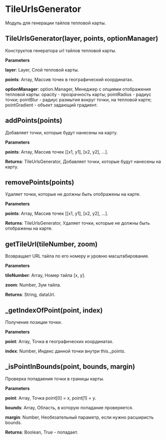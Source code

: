 TileUrlsGenerator
===

Модуль для генерации тайлов тепловой карты.

TileUrlsGenerator(layer, points, optionManager) 
-----------------------------
Конструктов генератора url тайлов тепловой карты.

**Parameters**

**layer**: Layer, Слой тепловой карты.

**points**: Array, Массив точек в географический координатах.

**optionManager**: option.Manager, Менеджер с опциями отображения тепловой карты:
 opacity - прозрачность карты;
 pointRadius - радиус точки;
 pointBlur - радиус размытия вокруг точки, на тепловой карте;
 pointGradient - объект задающий градиент.


addPoints(points) 
-----------------------------
Добавляет точки, которые будут нанесены на карту.

**Parameters**

**points**: Array, Массив точек [[x1, y1], [x2, y2], ...].

**Returns**: TileUrlsGenerator, Добавляет точки, которые будут нанесены на карту.


removePoints(points) 
-----------------------------
Удаляет точки, которые не должны быть отображены на карте.

**Parameters**

**points**: Array, Массив точек [[x1, y1], [x2, y2], ...].

**Returns**: TileUrlsGenerator, Удаляет точки, которые не должны быть отображены на карте.


getTileUrl(tileNumber, zoom) 
-----------------------------
Возвращает URL тайла по его номеру и уровню масштабирования.

**Parameters**

**tileNumber**: Array, Номер тайла [x, y].

**zoom**: Number, Зум тайла.

**Returns**: String, dataUrl.


_getIndexOfPoint(point, index) 
-----------------------------
Получение позиции точки.

**Parameters**

**point**: Array, Точка в географических координатах.

**index**: Number, Индекс данной точки внутри this._points.


_isPointInBounds(point, bounds, margin) 
-----------------------------
Проверка попадаения точки в границы карты.

**Parameters**

**point**: Array, Точка point[0] = x, point[1] = y.

**bounds**: Array, Область, в которую попадание проверяется.

**margin**: Number, Необязательный параметр, если нужно расширисть bounds.

**Returns**: Boolean, True - попадает.
